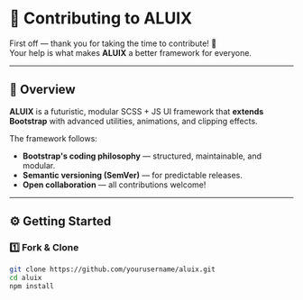 # 🤝 Contributing to ALUIX

First off — thank you for taking the time to contribute! 💙  
Your help is what makes **ALUIX** a better framework for everyone.

---

## 🧩 Overview

**ALUIX** is a futuristic, modular SCSS + JS UI framework that **extends Bootstrap** with advanced utilities, animations, and clipping effects.

The framework follows:
- **Bootstrap's coding philosophy** — structured, maintainable, and modular.
- **Semantic versioning (SemVer)** — for predictable releases.
- **Open collaboration** — all contributions welcome!

---

## ⚙️ Getting Started

### 1️⃣ Fork & Clone
```bash
git clone https://github.com/yourusername/aluix.git
cd aluix
npm install
